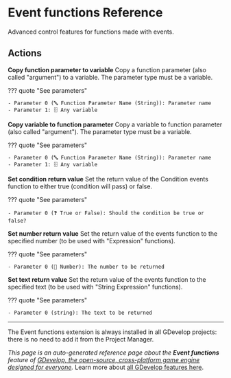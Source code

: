 # Event functions Reference

Advanced control features for functions made with events. 

## Actions

**Copy function parameter to variable**
Copy a function parameter (also called "argument") to a variable. The parameter type must be a variable.

??? quote "See parameters"

    - Parameter 0 (🔤 Function Parameter Name (String)): Parameter name
    - Parameter 1: 🗄️ Any variable

**Copy variable to function parameter**
Copy a variable to function parameter (also called "argument"). The parameter type must be a variable.

??? quote "See parameters"

    - Parameter 0 (🔤 Function Parameter Name (String)): Parameter name
    - Parameter 1: 🗄️ Any variable

**Set condition return value**
Set the return value of the Condition events function to either true (condition will pass) or false.

??? quote "See parameters"

    - Parameter 0 (❓ True or False): Should the condition be true or false?

**Set number return value**
Set the return value of the events function to the specified number (to be used with "Expression" functions).

??? quote "See parameters"

    - Parameter 0 (🔢 Number): The number to be returned

**Set text return value**
Set the return value of the events function to the specified text (to be used with "String Expression" functions).

??? quote "See parameters"

    - Parameter 0 (string): The text to be returned





---

The Event functions extension is always installed in all GDevelop projects: there is no need to add it from the Project Manager.

*This page is an auto-generated reference page about the **Event functions** feature of [GDevelop, the open-source, cross-platform game engine designed for everyone](https://gdevelop.io/).* Learn more about [all GDevelop features here](/gdevelop5/all-features).